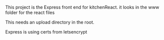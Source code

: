 This project is the Express front end for kitchenReact. it looks in the www folder for the react files

This needs an upload directory in the root.

Express is using certs from letsencrypt

